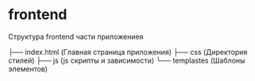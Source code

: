 frontend
========
Структура frontend части приложениея

├── index.html (Главная страница приложения)
├── css (Директория стилей)
├── js (js скрипты и зависимости)
└── templastes (Шаблоны элементов)
